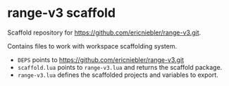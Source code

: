 # range-v3 scaffold

Scaffold repository for https://github.com/ericniebler/range-v3.git.

Contains files to work with workspace scaffolding system.

- `DEPS` points to https://github.com/ericniebler/range-v3.git
- `scaffold.lua` points to `range-v3.lua` and returns the scaffold package.
- `range-v3.lua` defines the scaffolded projects and variables to export.
